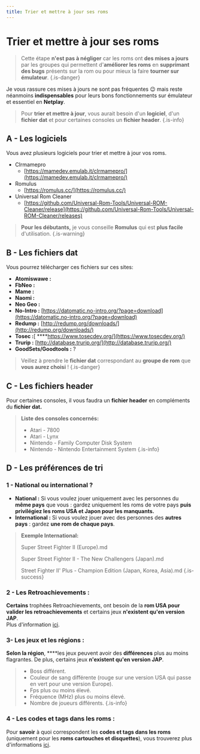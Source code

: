 ```yaml
---
title: Trier et mettre à jour ses roms
---
```


# Trier et mettre à jour ses roms


>Cette étape **n'est pas à négliger** car les roms ont **des mises a jours** par les groupes qui permettent d'**améliorer les roms** en **supprimant des bugs** présents sur la rom ou pour mieux la faire **tourner sur émulateur**.
{.is-danger}

Je vous rassure ces mises à jours ne sont pas fréquentes 😉 mais reste néanmoins **indispensables** pour leurs bons fonctionnements sur émulateur et essentiel en **Netplay**. 


>Pour **trier et mettre à jour**, vous aurait besoin d'un **logiciel**, d'un **fichier dat** et pour certaines consoles un **fichier header**.
{.is-info}

## A - Les logiciels

Vous avez plusieurs logiciels pour trier et mettre à jour vos roms.

* Clrmamepro
  * [https://mamedev.emulab.it/clrmamepro/](https://mamedev.emulab.it/clrmamepro/)
* Romulus
  * [https://romulus.cc/](https://romulus.cc/)
* Universal Rom Cleaner
  * [https://github.com/Universal-Rom-Tools/Universal-ROM-Cleaner/release](https://github.com/Universal-Rom-Tools/Universal-ROM-Cleaner/releases)


>**Pour les débutants,** je vous conseille **Romulus** qui est **plus facile** d'utilisation.
{.is-warning}

## B - Les fichiers dat

Vous pourrez télécharger ces fichiers sur ces sites:

* **Atomiswawe :** 
* **FbNeo :** 
* **Mame :** 
* **Naomi :** 
* **Neo Geo :** 
* **No-Intro :** [https://datomatic.no-intro.org/?page=download](https://datomatic.no-intro.org/?page=download)
* **Redump :** [http://redump.org/downloads/](http://redump.org/downloads/)
* **Tosec :**[ ****https://www.tosecdev.org/](https://www.tosecdev.org/)
* **Trurip :** [http://database.trurip.org/](http://database.trurip.org/)
* **GoodSets/Goodtools :** ?


>Veillez à prendre le **fichier dat** correspondant au **groupe de rom** que **vous aurez choisi** !
{.is-danger}

## C - Les fichiers header

Pour certaines consoles, il vous faudra un **fichier header** en compléments du **fichier dat.**


>**Liste des consoles concernés:**
>
>* Atari - 7800
>* Atari - Lynx
>* Nintendo - Family Computer Disk System
>* Nintendo - Nintendo Entertainment System
{.is-info}

## **D - Les préférences de tri**

### **1 - National ou international ?**

* **National :** Si vous voulez jouer uniquement avec les personnes du **même pays** que vous : gardez uniquement les roms de votre pays **puis privilégiez les roms USA et Japon pour les manquants.**
* **International :** Si vous voulez jouer avec des personnes des **autres pays** : gardez **une rom de chaque pays**.


>**Exemple International:**
>
>Super Street Fighter II \(Europe\).md
>
>Super Street Fighter II - The New Challengers \(Japan\).md
>
>Street Fighter II' Plus - Champion Edition \(Japan, Korea, Asia\).md
{.is-success}

### **2 - Les Retroachievements :**

**Certains** trophées Retroachievements, ont besoin de la **rom USA pour valider les retroachievements** et certains jeux **n'existent qu'en version JAP**.  
Plus d'information [ici](/fr/usage-basique/fonctionnalites/retroachievements).

### 3- Les jeux et les régions :

**Selon la région**, ****les jeux peuvent avoir des **différences** plus au moins flagrantes. De plus, certains jeux **n'existent qu'en version JAP**.


>* Boss différent.
>* Couleur de sang différente \(rouge sur une version USA qui passe en vert pour une version Europe\).
>* Fps plus ou moins élevé.
>* Fréquence \(MHz\) plus ou moins élevé.
>* Nombre de joueurs différents.
{.is-info}

### 4 - Les codes et tags dans les roms :

Pour **savoir** à quoi correspondent les **codes et tags dans les roms** \(uniquement pour les **roms cartouches et disquettes**\), vous trouverez plus d'informations [ici](/fr/tutoriels/jeux/generalite/tags-utilises-dans-les-noms-des-roms).

